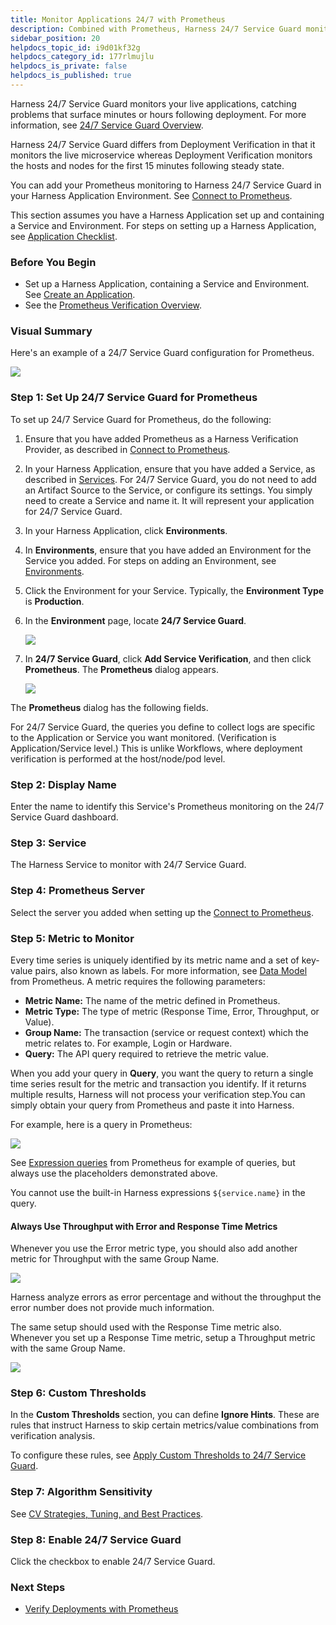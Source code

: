 ```yaml
---
title: Monitor Applications 24/7 with Prometheus
description: Combined with Prometheus, Harness 24/7 Service Guard monitors your live applications, catching problems that surface minutes or hours following deployment.
sidebar_position: 20
helpdocs_topic_id: i9d01kf32g
helpdocs_category_id: 177rlmujlu
helpdocs_is_private: false
helpdocs_is_published: true
---
```


Harness 24/7 Service Guard monitors your live applications, catching problems that surface minutes or hours following deployment. For more information, see [24/7 Service Guard Overview](../continuous-verification-overview/concepts-cv/24-7-service-guard-overview.md).

Harness 24/7 Service Guard differs from Deployment Verification in that it monitors the live microservice whereas Deployment Verification monitors the hosts and nodes for the first 15 minutes following steady state.

You can add your Prometheus monitoring to Harness 24/7 Service Guard in your Harness Application Environment. See [Connect to Prometheus](1-prometheus-connection-setup.md).

This section assumes you have a Harness Application set up and containing a Service and Environment. For steps on setting up a Harness Application, see [Application Checklist](https://docs.harness.io/article/bucothemly-application-configuration).

### Before You Begin

* Set up a Harness Application, containing a Service and Environment. See [Create an Application](https://docs.harness.io/article/bucothemly-application-configuration).
* See the [Prometheus Verification Overview](../continuous-verification-overview/concepts-cv/prometheus-verification-overview.md).

### Visual Summary

Here's an example of a 24/7 Service Guard configuration for Prometheus.

![](./static/2-24-7-service-guard-for-prometheus-11.png)

### Step 1: Set Up 24/7 Service Guard for Prometheus

To set up 24/7 Service Guard for Prometheus, do the following:

1. Ensure that you have added Prometheus as a Harness Verification Provider, as described in [Connect to Prometheus](1-prometheus-connection-setup.md).
2. In your Harness Application, ensure that you have added a Service, as described in [Services](https://docs.harness.io/article/eb3kfl8uls-service-configuration). For 24/7 Service Guard, you do not need to add an Artifact Source to the Service, or configure its settings. You simply need to create a Service and name it. It will represent your application for 24/7 Service Guard.
3. In your Harness Application, click **Environments**.
4. In **Environments**, ensure that you have added an Environment for the Service you added. For steps on adding an Environment, see [Environments](https://docs.harness.io/article/n39w05njjv-environment-configuration).
5. Click the Environment for your Service. Typically, the **Environment Type** is **Production**.
6. In the **Environment** page, locate **24/7 Service Guard**.

   ![](./static/2-24-7-service-guard-for-prometheus-12.png)
   
7. In **24/7 Service Guard**, click **Add Service Verification**, and then click **Prometheus**. The **Prometheus** dialog appears.

   ![](./static/2-24-7-service-guard-for-prometheus-13.png)

The **Prometheus** dialog has the following fields.

For 24/7 Service Guard, the queries you define to collect logs are specific to the Application or Service you want monitored. (Verification is Application/Service level.) This is unlike Workflows, where deployment verification is performed at the host/node/pod level.

### Step 2: Display Name

Enter the name to identify this Service's Prometheus monitoring on the 24/7 Service Guard dashboard.

### Step 3: Service

The Harness Service to monitor with 24/7 Service Guard.

### Step 4: Prometheus Server

Select the server you added when setting up the [Connect to Prometheus](1-prometheus-connection-setup.md).

### Step 5: Metric to Monitor

Every time series is uniquely identified by its metric name and a set of key-value pairs, also known as labels. For more information, see [Data Model](https://prometheus.io/docs/concepts/data_model/) from Prometheus. A metric requires the following parameters:

* **Metric Name:** The name of the metric defined in Prometheus.
* **Metric Type:** The type of metric (Response Time, Error, Throughput, or Value).
* **Group Name:** The transaction (service or request context) which the metric relates to. For example, Login or Hardware.
* **Query:** The API query required to retrieve the metric value.

When you add your query in **Query**, you want the query to return a single time series result for the metric and transaction you identify. If it returns multiple results, Harness will not process your verification step.You can simply obtain your query from Prometheus and paste it into Harness.

For example, here is a query in Prometheus:

![](./static/2-24-7-service-guard-for-prometheus-14.png)

See [Expression queries](https://prometheus.io/docs/prometheus/latest/querying/api/#expression-queries) from Prometheus for example of queries, but always use the placeholders demonstrated above.

You cannot use the built-in Harness expressions `${service.name}` in the query.

#### Always Use Throughput with Error and Response Time Metrics

Whenever you use the Error metric type, you should also add another metric for Throughput with the same Group Name.

![](./static/2-24-7-service-guard-for-prometheus-16.png)

Harness analyze errors as error percentage and without the throughput the error number does not provide much information.

The same setup should used with the Response Time metric also. Whenever you set up a Response Time metric, setup a Throughput metric with the same Group Name.

![](./static/2-24-7-service-guard-for-prometheus-17.png)

### Step 6: Custom Thresholds

In the **Custom Thresholds** section, you can define **Ignore Hints**. These are rules that instruct Harness to skip certain metrics/value combinations from verification analysis.

To configure these rules, see [Apply Custom Thresholds to 24/7 Service Guard](../24-7-service-guard/custom-thresholds-24-7.md).

### Step 7: Algorithm Sensitivity

See [CV Strategies, Tuning, and Best Practices](../continuous-verification-overview/concepts-cv/cv-strategies-and-best-practices.md#algorithm-sensitivity-and-failure-criteria).

### Step 8: Enable 24/7 Service Guard

Click the checkbox to enable 24/7 Service Guard.

### Next Steps

* [Verify Deployments with Prometheus](3-verify-deployments-with-prometheus.md)


